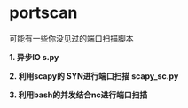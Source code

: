 # portscan
可能有一些你没见过的端口扫描脚本

**1. 异步IO s.py**

**2. 利用scapy的 SYN进行端口扫描 scapy_sc.py**

**3. 利用bash的并发结合nc进行端口扫描**

